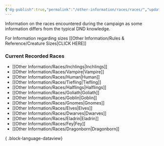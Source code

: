 ```yaml
---
{"dg-publish":true,"permalink":"/other-information/races/races/","updated":"2025-08-03T14:52:32.271+01:00"}
---
```


Information on the races encountered during the campaign as some information differs from the typical DND knowledge.

For Information regarding sizes [[Other Information/Rules & Reference/Creature Sizes\|CLICK HERE]]

### Current Recorded Races
- [[Other Information/Races/Inchlings\|Inchlings]]
- [[Other Information/Races/Vampire\|Vampire]]
- [[Other Information/Races/Human\|Human]]
- [[Other Information/Races/Tiefling\|Tiefling]]
- [[Other Information/Races/Halflings\|Halflings]]
- [[Other Information/Races/Goliath\|Goliath]]
- [[Other Information/Races/Goblin\|Goblin]]
- [[Other Information/Races/Gnomes\|Gnomes]]
- [[Other Information/Races/Elves\|Elves]]
- [[Other Information/Races/Dwarves\|Dwarves]]
- [[Other Information/Races/Eladrin\|Eladrin]]
- [[Other Information/Races/Fey\|Fey]]
- [[Other Information/Races/Dragonborn\|Dragonborn]]

{ .block-language-dataview}
